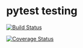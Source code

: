 # pytest testing

[![Build Status](https://travis-ci.com/paulsievers/python_tests.svg?branch=master)](https://travis-ci.com/paulsievers/python_tests)

[![Coverage Status](https://coveralls.io/repos/github/paulsievers/python_tests/badge.svg?branch=master)](https://coveralls.io/github/paulsievers/python_tests?branch=master)
